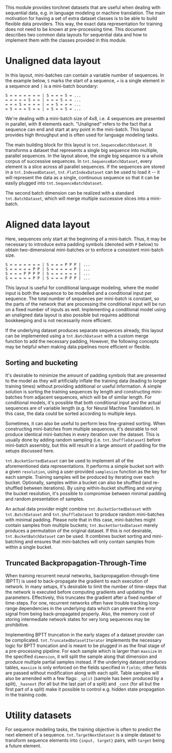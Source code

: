 This module provides torchnet datasets that are useful when dealing with
sequential data, e.g. in language modeling or machine translation. The main
motivation for having a set of extra dataset classes is to be able to build
flexible data providers. This way, the exact data representation for training
does not need to be known at pre-processing time.  This document describes two
common data layouts for sequential data and how to implement them with the
classes provided in this module.


# Unaligned data layout
In this layout, mini-batches can contain a variable number of sequences. In the
example below, `S` marks the start of a sequence, `=` is a single element in a
sequence and `|` is a mini-batch boundary:

    S = = = = = = = | S = = = S = ...
    = = = = = S = = | = = = S = = ...
    = = = S = = = = | = = S = = = ...
    = S = = = S = = | = S = = S = ...

We're dealing with a mini-batch size of 4x8, i.e. 4 sequences are presented in
parallel, with 8 elements each. "Unaligned" refers to the fact that a sequence
can end and start at any point in the mini-batch. This layout provides high
throughput and is often used for language modeling tasks.

The main building block for this layout is `tnt.SequenceBatchDataset`. It
transforms a dataset that represents a single big sequence into multiple,
parallel sequences. In the layout above, the single big sequence is a whole
corpus of successive sequences. In `tnt.SequenceBatchDataset`, every element is
a slice across all parallel sequences. If the sequences are stored in a
`tnt.IndexedDataset`, `tnt.FlatIndexDataset` can be used to load it -- it will
represent the data as a single, continuous sequence so that it can be easily
plugged into `tnt.SequenceBatchDataset`.

The second batch dimension can be realized with a standard `tnt.BatchDataset`,
which will merge multiple successive slices into a mini-batch.


# Aligned data layout
Here, sequences only start at the beginning of a mini-batch. Thus, it may be
necessary to introduce extra padding symbols (denoted with `P` below) to obtain
two-dimensional mini-batches or to enforce a consistent mini-batch size.

    S = = = = = = = | S = = = P P P | ...
    S = = = = = P P | S = = = = = P | ...
    S = = = P P P P | S = = = = = = | ...
    S = = = = = P P | S = = = P P P | ...

This layout is useful for conditional language modeling, where the model input
is both the sequence to be modelled and a conditional input per sequence. The
total number of sequences per mini-batch is constant, so the parts of the
network that are processing the conditional input will be run on a fixed number
of inputs as well. Implementing a conditional model using an unaligned data
layout is also possible but requires additional bookkeeping and is not
necessarily more efficient.

If the underlying dataset produces separate sequences already, this layout can
be implemented using a `tnt.BatchDataset` with a custom merge function to add
the necessary padding, However, the following concepts may be helpful when
making data pipelines more efficient or flexible.

## Sorting and bucketing
It's desirable to minimize the amount of padding symbols that are presented to
the model as they will artificially inflate the training data (leading to longer
training times) without providing additional or useful information. A simple
solution is sorting the training sequences by length and constructing
mini-batches from adjacent sequences, which will be of similar length. For
conditional models, it's possible that both conditional input and the actual
sequences are of variable length (e.g. for Neural Machine Translation). In this
case, the data could be sorted according to multiple keys.

Sometimes, it can also be useful to perform less fine-grained sorting. When
constructing mini-batches from multiple sequences, it's desirable to not produce
identical mini-batches in every iteration over the dataset. This is usually done
by adding random sampling (i.e. `tnt.ShuffleDataset`) before mini-batch
assembly, but this will result in a large amount of padding for the setups
discussed here.

`tnt.BucketSortedDataset` can be used to implement all of the aforementioned
data representations. It performs a simple bucket sort with a given
`resolution`, using a user-provided `samplesize` function as the key for each
sample. Training samples will be produced by iterating over each bucket.
Optionally, samples within a bucket can also be shuffled (and re-shuffled
between iterations). By using within-bucket shuffling and varying the bucket
resolution, it's possible to compromise between minimal padding and random
presentation of samples.

An actual data provider might combine `tnt.BucketSortedDataset` with
`tnt.BatchDataset` and `tnt.ShuffleDataset` to produce random mini-batches with
minimal padding. Please note that in this case, mini-batches might contain
samples from multiple buckets; `tnt.BucketSortedDataset` merely produces a
permutation of the original dataset. If this is not desirable,
`tnt.BucketBatchDataset` can be used. It combines bucket sorting and
mini-batching and ensures that mini-batches will only contain samples from
within a single bucket.

## Truncated Backpropagation-Through-Time
When training recurrent neural networks, backpropagation-through-time (BPTT) is
used to back-propagate the gradient to each execution of network. In many
setups, it's desirable to limit the number of time-steps that the network is
executed before computing gradients and updating the parameters. Effectively,
this truncates the gradient after a fixed number of time-steps. For one,
recurrent networks often have trouble tracking long-range dependencies in the
underlying data which can prevent the error signal from being back-propagated
properly. Also, the memory cost of storing intermediate network states for very
long sequences may be prohibitive.

Implementing BPTT truncation in the early stages of a dataset provider can be
complicated. `tnt.TruncatedDatasetIterator` implements the necessary logic for
BPTT truncation and is meant to be plugged in as the final stage of a
pre-processing pipeline. For each sample which is larger than `maxsize` in the
specified `dimension`, it will split the sample along that dimension and produce
multiple partial samples instead. If the underlying dataset produces tables,
`maxsize` is only enforced on the fields specified in `fields`; other fields are
passed without modification along with each split. Table samples will also be
amended with a few flags: `_split` (sample has been produced by a split),
`_hasnext` (for all but the last part of a split) and `_cont` (for all but the
first part of a split) make it possible to control e.g. hidden state propagation
in the training code.

# Utility datasets
For sequence modeling tasks, the training objective is often to predict the next
element of a sequence. `tnt.TargetNextDataset` is a simple dataset to transform
sequence elements into `{input, target}` pairs, with `target` being a future
element.
